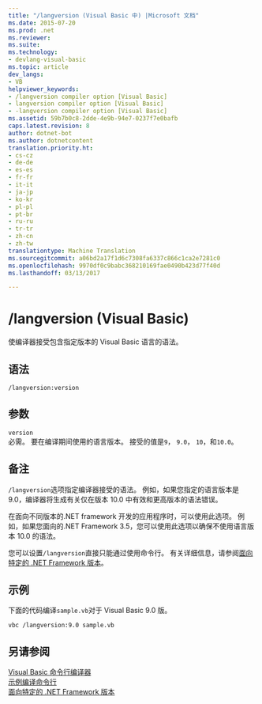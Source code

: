 ```yaml
---
title: "/langversion (Visual Basic 中) |Microsoft 文档"
ms.date: 2015-07-20
ms.prod: .net
ms.reviewer: 
ms.suite: 
ms.technology:
- devlang-visual-basic
ms.topic: article
dev_langs:
- VB
helpviewer_keywords:
- /langversion compiler option [Visual Basic]
- langversion compiler option [Visual Basic]
- -langversion compiler option [Visual Basic]
ms.assetid: 59b7b0c8-2dde-4e9b-94e7-0237f7e0bafb
caps.latest.revision: 8
author: dotnet-bot
ms.author: dotnetcontent
translation.priority.ht:
- cs-cz
- de-de
- es-es
- fr-fr
- it-it
- ja-jp
- ko-kr
- pl-pl
- pt-br
- ru-ru
- tr-tr
- zh-cn
- zh-tw
translationtype: Machine Translation
ms.sourcegitcommit: a06bd2a17f1d6c7308fa6337c866c1ca2e7281c0
ms.openlocfilehash: 9970df0c9babc368210169fae0490b423d77f40d
ms.lasthandoff: 03/13/2017

---
```

# <a name="langversion-visual-basic"></a>/langversion (Visual Basic)
使编译器接受包含指定版本的 Visual Basic 语言的语法。  
  
## <a name="syntax"></a>语法  
  
```  
/langversion:version  
```  
  
## <a name="arguments"></a>参数  
 `version`  
 必需。 要在编译期间使用的语言版本。 接受的值是`9`， `9.0`， `10`，和`10.0`。  
  
## <a name="remarks"></a>备注  
 `/langversion`选项指定编译器接受的语法。 例如，如果您指定的语言版本是 9.0，编译器将生成有关仅在版本 10.0 中有效和更高版本的语法错误。  
  
 在面向不同版本的.NET framework 开发的应用程序时，可以使用此选项。 例如，如果您面向的.NET Framework 3.5，您可以使用此选项以确保不使用语言版本 10.0 的语法。  
  
 您可以设置`/langversion`直接只能通过使用命令行。 有关详细信息，请参阅[面向特定的 .NET Framework 版本](https://docs.microsoft.com/visualstudio/ide/targeting-a-specific-dotnet-framework-version)。  
  
## <a name="example"></a>示例  
 下面的代码编译`sample.vb`对于 Visual Basic 9.0 版。  
  
```  
vbc /langversion:9.0 sample.vb  
```  
  
## <a name="see-also"></a>另请参阅  
 [Visual Basic 命令行编译器](../../../visual-basic/reference/command-line-compiler/index.md)   
 [示例编译命令行](../../../visual-basic/reference/command-line-compiler/sample-compilation-command-lines.md)   
 [面向特定的 .NET Framework 版本](https://docs.microsoft.com/visualstudio/ide/targeting-a-specific-dotnet-framework-version)
